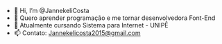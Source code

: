 - 👋 Hi, I’m @JannekeliCosta
- 👀 Quero aprender programação e  me tornar desenvolvedora Font-End
- 💞️ Atualmente cursando Sistema para Internet - UNIPÊ
- 📫  Contato: Jannekelicosta2015@gmail.com
<!---
JannekeliCosta/JannekeliCosta is a ✨ special ✨ repository because its `README.md` (this file) appears on your GitHub profile.
You can click the Preview link to take a look at your changes.
--->
